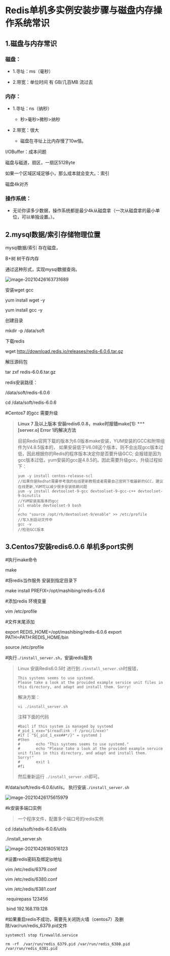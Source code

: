 # Redis单机多实例安装步骤与磁盘内存操作系统常识



## 1.磁盘与内存常识

### 磁盘：

- 1.寻址：ms（毫秒）

- 2.带宽：单位时间 有 GB/几百MB 流过去



### 内存：

- 1.寻址：ns（纳秒）
  - 秒>毫秒>微秒>纳秒

- 2.带宽：很大
  - 磁盘在寻址上比内存慢了10w倍。

I/OBuffer：成本问题

磁盘与磁道，扇区，一扇区512Byte

如果一个区域区域足够小，那么成本就会变大。：索引

磁盘4k对齐

### 操作系统：

- 无论你读多少数据，操作系统都是最少4k从磁盘拿（一次从磁盘拿的最小单位，可以单独设置。）。





## 2.mysql数据/索引存储物理位置

mysql数据/索引   存在磁盘，

B+树 树干存内存

通过这种形式，实现mysql数据查询。

![image-20210426163731689](.\images\image-20210426163731689.png)

 





安装wget  gcc

yum install wget -y

yum install gcc -y

创建目录

mkdir -p /data/soft

下载redis

wget http://download.redis.io/releases/redis-6.0.6.tar.gz

解压源码包

tar zxf  redis-6.0.6.tar.gz

redis安装路径：

/data/soft/redis-6.0.6

cd /data/soft/redis-6.0.6

#Centos7 的gcc 需要升级

> **Linux 7 及以上版本 安装redis6.0.8，make时报错make[1]: \**\* [server.o] Error 1的解决方法**
>
> 目前Redis官网下载的版本为6.0版本make安装，YUM安装的GCC和附带组件为V4.8.5版本的，
> 如果安装低于V6.08这个版本，则不会出现gcc版本过低，因此根据你的Redis的程序版本决定你是否要升级GCC;
> 会报错是因为gcc版本过低，yum安装的gcc是4.8.5的。因此需要升级gcc，升级过程如下：
>
> ~~~shell
> yum -y install centos-release-scl
> //如果你是Redhat需要参考我的在线更新教程或者需要自己官网下载最新的GCC，建议在线更新,YUM可以减少很多安装依赖问题
> yum -y install devtoolset-9-gcc devtoolset-9-gcc-c++ devtoolset-9-binutils
> //YUM安装高版本的gcc
> scl enable devtoolset-9 bash
> /
> echo "source /opt/rh/devtoolset-9/enable" >> /etc/profile
> //写入到启动文件中
> gcc -v
> //检验GCC版本
> 
> ~~~
>
> 



## 3.Centos7安装redis6.0.6 单机多port实例

#执行make命令 

make

#将redis当作服务 安装到指定目录下

make install PREFIX=/opt/mashibing/redis-6.0.6

#添加redis 环境变量

vim /etc/profile

#文件末尾添加

export REDIS_HOME=/opt/mashibing/redis-6.0.6
export PATH=$PATH:$REDIS_HOME/bin

source  /etc/profile

#执行`./install_server.sh`，安装redis服务

> Linux 安装Redis6.0.5时
> 进行到`./install_server.sh`时报错，
>
> ```
> This systems seems to use systemd.
> Please take a look at the provided example service unit files in this directory, and adapt and install them. Sorry!
> ```
>
> 解决方案：
>
> 
>
> ```
> vi ./install_server.sh
> ```
>
> 注释下面的代码
>
> 
>
> ```
> #bail if this system is managed by systemd
> #_pid_1_exe="$(readlink -f /proc/1/exe)"
> #if [ "${_pid_1_exe##*/}" = systemd ]
> #then
> #       echo "This systems seems to use systemd."
> #       echo "Please take a look at the provided example service unit files in this directory, and adapt and install them. Sorry!"
> #       exit 1
> #fi
> ```
>
> 然后重新运行 `./install_server.sh`即可。



#/data/soft/redis-6.0.6/utils， 执行安装`./install_server.sh`

![image-20210426175615979](.\images\image-20210426175615979.png)



#k安装多端口实例

> 一个程序文件，配置多个端口号的redis实例



cd /data/soft/redis-6.0.6/utils

./install_server.sh

![image-20210426180516123](.\images\image-20210426180516123.png)



#设置redis密码及绑定ip地址

vim /etc/redis/6379.conf

vim /etc/redis/6380.conf

vim /etc/redis/6381.conf

​		requirepass 123456

​		bind 192.168.119.128



#如果重启redis不成功，需要先关闭防火墙（centos7）及删除/var/run/redis_6379.pid文件

~~~shell
systemctl stop firewalld.service

rm -rf  /var/run/redis_6379.pid /var/run/redis_6380.pid /var/run/redis_6381.pid
~~~

